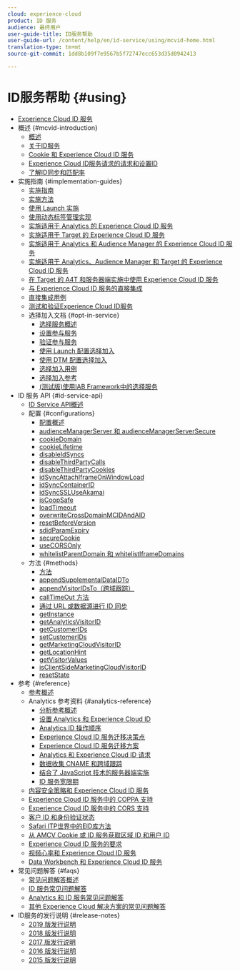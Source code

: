 ```yaml
---
cloud: experience-cloud
product: ID 服务
audience: 最终用户
user-guide-title: ID服务帮助
user-guide-url: /content/help/en/id-service/using/mcvid-home.html
translation-type: tm+mt
source-git-commit: 1dd8b109f7e9567b5f72747ecc653d35d0942413

---
```



# ID服务帮助 {#using}

+ [Experience Cloud ID 服务](mcvid-home.md)
+ 概述 {#mcvid-introduction}
   + [概述](mcvid-introduction/mcvid-overview.md)
   + [关于ID服务](mcvid-introduction/mcvid-about-id-service.md)
   + [Cookie 和 Experience Cloud ID 服务](mcvid-introduction/mcvid-cookies.md)
   + [Experience Cloud ID服务请求的请求和设置ID](mcvid-introduction/mcvid-id-request.md)
   + [了解ID同步和匹配率](mcvid-introduction/mcvid-match-rates.md)
+ 实施指南 {#implementation-guides}
   + [实施指南](mcvid-implementation-guides/mcvid-implementation-guides.md)
   + [实施方法](mcvid-implementation-guides/mcvid-implementation-methods.md)
   + [使用 Launch 实施](mcvid-implementation-guides/ecid-implement-with-launch.md)
   + [使用动态标签管理实现](mcvid-implementation-guides/mcvid-standard.md)
   + [实施适用于 Analytics 的 Experience Cloud ID 服务](mcvid-implementation-guides/mcvid-setup-analytics.md)
   + [实施适用于 Target 的 Experience Cloud ID 服务](mcvid-implementation-guides/mcvid-setup-target.md)
   + [实施适用于 Analytics 和 Audience Manager 的 Experience Cloud ID 服务](mcvid-implementation-guides/mcvid-setup-aam-analytics.md)
   + [实施适用于 Analytics、Audience Manager 和 Target 的 Experience Cloud ID 服务](mcvid-implementation-guides/mcvid-setup-aam-analytics-target.md)
   + [在 Target 的 A4T 和服务器端实施中使用 Experience Cloud ID 服务](mcvid-implementation-guides/ecid-a4t-target.md)
   + [与 Experience Cloud ID 服务的直接集成](mcvid-implementation-guides/mcvid-direct-integration.md)
   + [直接集成用例](mcvid-implementation-guides/mcvid-direct-integration-examples.md)
   + [测试和验证Experience Cloud ID服务](mcvid-implementation-guides/mcvid-test-verify.md)
   + 选择加入文档 {#opt-in-service}
      + [选择服务概述](mcvid-implementation-guides/opt-in-service/mcvid-optin-overview.md)
      + [设置参与服务](mcvid-implementation-guides/opt-in-service/getting-started.md)
      + [验证参与服务](mcvid-implementation-guides/opt-in-service/testing-optin-and-iab-plugin.md)
      + [使用 Launch 配置选择加入](mcvid-implementation-guides/opt-in-service/launch.md)
      + [使用 DTM 配置选择加入](mcvid-implementation-guides/opt-in-service/optin-dtm.md)
      + [选择加入用例](mcvid-implementation-guides/opt-in-service/use-cases.md)
      + [选择加入参考](mcvid-implementation-guides/opt-in-service/api.md)
      + [(测试版)使用IAB Framework中的选择服务](mcvid-implementation-guides/opt-in-service/iab.md)
+ ID 服务 API {#id-service-api}
   + [ID Service API概述](mcvid-library/mcvid-library.md)
   + 配置 {#configurations}
      + [配置概述](mcvid-library/mcvid-function-vars/mcvid-function-vars.md)
      + [audienceManagerServer 和 audienceManagerServerSecure](mcvid-library/mcvid-function-vars/mcvid-subdomain-config.md)
      + [cookieDomain](mcvid-library/mcvid-function-vars/mcvid-cookiedomain.md)
      + [cookieLifetime](mcvid-library/mcvid-function-vars/mcvid-cookielifetime.md)
      + [disableIdSyncs](mcvid-library/mcvid-function-vars/mcvid-disableidsync.md)
      + [disableThirdPartyCalls](mcvid-library/mcvid-function-vars/mcvid-disablethirdpartycalls.md)
      + [disableThirdPartyCookies](mcvid-library/mcvid-function-vars/mcvid-disable-cookies.md)
      + [idSyncAttachIframeOnWindowLoad](mcvid-library/mcvid-function-vars/mcvid-idsyncattachiframeonwindowload.md)
      + [idSyncContainerID](mcvid-library/mcvid-function-vars/mcvid-idsyncontainerid.md)
      + [idSyncSSLUseAkamai](mcvid-library/mcvid-function-vars/mcvid-idsyncssluseakamai.md)
      + [isCoopSafe](mcvid-library/mcvid-function-vars/mcvid-coopsafe.md)
      + [loadTimeout](mcvid-library/mcvid-function-vars/mcvid-loadtimeout.md)
      + [overwriteCrossDomainMCIDAndAID](mcvid-library/mcvid-function-vars/mcvid-overwrite-visitor-id.md)
      + [resetBeforeVersion ](mcvid-library/mcvid-function-vars/mcvid-resetbeforeversion.md)
      + [sdidParamExpiry](mcvid-library/mcvid-function-vars/mcvid-sdidparamexpiry.md)
      + [secureCookie](mcvid-library/mcvid-function-vars/mcvid-securecookie.md)
      + [useCORSOnly](mcvid-library/mcvid-function-vars/mcvid-use-cors-only.md)
      + [whitelistParentDomain 和 whitelistIframeDomains](mcvid-library/mcvid-function-vars/mcvid-whitelistdomain.md)
   + 方法 {#methods}
      + [方法](mcvid-library/mcvid-get-set/mcvid-get-set.md)
      + [appendSupplementalDataIDTo](mcvid-library/mcvid-get-set/mcvid-appendsupplementaldataidto.md)
      + [appendVisitorIDsTo（跨域跟踪）](mcvid-library/mcvid-get-set/mcvid-appendvisitorid.md)
      + [callTimeOut 方法](mcvid-library/mcvid-get-set/mcvid-timeout-functions.md)
      + [通过 URL 或数据源进行 ID 同步](mcvid-library/mcvid-get-set/mcvid-idsync.md)
      + [getInstance](mcvid-library/mcvid-get-set/mcvid-getinstance.md)
      + [getAnalyticsVisitorID](mcvid-library/mcvid-get-set/mcvid-getanalyticsvisitorid.md)
      + [getCustomerIDs](mcvid-library/mcvid-get-set/mcvid-getcustomerids.md)
      + [setCustomerIDs](mcvid-library/mcvid-get-set/mcvid-setcustomerids.md)
      + [getMarketingCloudVisitorID](mcvid-library/mcvid-get-set/mcvid-getmcvid.md)
      + [getLocationHint](mcvid-library/mcvid-get-set/mcvid-getlocationhint.md)
      + [getVisitorValues](mcvid-library/mcvid-get-set/mcvid-getvisitorvalues.md)
      + [isClientSideMarketingCloudVisitorID](mcvid-library/mcvid-get-set/mcvid-client-side-id.md)
      + [resetState](mcvid-library/mcvid-get-set/mcvid-resetstate.md)
+ 参考 {#reference}
   + [参考概述](mcvid-reference/mcvid-reference.md)
   + Analytics 参考资料 {#analytics-reference}
      + [分析参考概述](mcvid-reference/mcvid-analytics-reference/mcvid-analytics-reference.md)
      + [设置 Analytics 和 Experience Cloud ID](mcvid-reference/mcvid-analytics-reference/mcvid-analytics-ids.md)
      + [Analytics ID 操作顺序](mcvid-reference/mcvid-analytics-reference/mcvid-analytics-order-of-operations.md)
      + [Experience Cloud ID 服务迁移决策点](mcvid-reference/mcvid-analytics-reference/mcvid-migration-decisions.md)
      + [Experience Cloud ID 服务迁移方案](mcvid-reference/mcvid-analytics-reference/mcvid-migration-scenarios.md)
      + [Analytics 和 Experience Cloud ID 请求](mcvid-reference/mcvid-analytics-reference/mcvid-legacy-analytics.md)
      + [数据收集 CNAME 和跨域跟踪](mcvid-reference/mcvid-analytics-reference/mcvid-cname.md)
      + [结合了 JavaScript 技术的服务器端实施](mcvid-reference/mcvid-analytics-reference/mcvid-server-side.md)
      + [ID 服务宽限期](mcvid-reference/mcvid-analytics-reference/mcvid-grace-period.md)
   + [内容安全策略和 Experience Cloud ID 服务](mcvid-reference/mcvid-csp.md)
   + [Experience Cloud ID 服务中的 COPPA 支持](mcvid-reference/mcvid-coppa.md)
   + [Experience Cloud ID 服务中的 CORS 支持](mcvid-reference/mcvid-cors.md)
   + [客户 ID 和身份验证状态](mcvid-reference/mcvid-authenticated-state.md)
   + [Safari ITP世界中的EID库方法](mcvid-reference/ecid-library-methods.md)
   + [从 AMCV Cookie 或 ID 服务获取区域 ID 和用户 ID](mcvid-reference/mcvid-regions.md)
   + [Experience Cloud ID 服务的要求](mcvid-reference/mcvid-requirements.md)
   + [视频心率和 Experience Cloud ID 服务](mcvid-reference/mcvid-heartbeat.md)
   + [Data Workbench 和 Experience Cloud ID 服务](mcvid-reference/mcvid-dwb.md)
+ 常见问题解答 {#faqs}
   + [常见问题解答概述](mcvid-faq-intro/mcvid-faq-intro.md)
   + [ID 服务常见问题解答](mcvid-faq-intro/mcvid-faq.md)
   + [Analytics 和 ID 服务常见问题解答](mcvid-faq-intro/mcvid-analytics-faq.md)
   + [其他 Experience Cloud 解决方案的常见问题解答](mcvid-faq-intro/mcvid-other-faq.md)
+ ID服务的发行说明 {#release-notes}
   + [2019 版发行说明](mcvid-release-notes/mcvid-release-notes.md)
   + [2018 版发行说明](mcvid-release-notes/mcvid-notes-2018.md)
   + [2017 版发行说明](mcvid-release-notes/mcvid-notes-2017.md)
   + [2016 版发行说明](mcvid-release-notes/mcvid-notes-2016.md)
   + [2015 版发行说明](mcvid-release-notes/mcvid-notes-2015.md)
